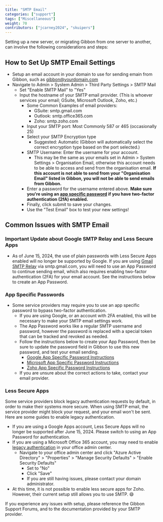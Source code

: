 ```yaml
---
title: "SMTP Email"
categories: ["support"]
tags: ["Miscellaneous"]
weight: 70
contributors: ["jcarney2024", "skuipers"]
---
```

Setting up a new server, or migrating Gibbon from one server to another, can involve the following considerations and steps:

## How to Set Up SMTP Email Settings

* Setup an email account in your domain to use for sending emain from Gibbon, such as gibbon@yourdomain.com
* Navigate to Admin > System Admin > Third Party Settings > SMTP Mail
  * Set "Enable SMTP Mail" to "Yes"
  * Input the hostname of your SMTP email provider. (This is whoever services your email; GSuite, Microsoft Outlook, Zoho, etc.)
    * Some Common Examples of email providers:
      * GSuite: smtp.gmail.com
      * Outlook: smtp.office365.com
      * Zoho: smtp.zoho.com
    * Input your SMTP port: Most Commonly 587 or 465 (occasionally 25)
    * Select your SMTP Encryption type
      * Suggested: Automatic (Gibbon will automatically select the correct encryption type based on the port selected.)
    * SMTP Username: Enter the username for your account.
      * This may be the same as your emails set in Admin > System Settings > Organisation Email, otherwise this account needs to be able to access and send from the organisation email. **If this account is not able to send from your "Organisation Email" listed in Gibbon, you will not be able to send emails from Gibbon.**
    * Enter a password for the username entered above. **Make sure you're using an [app specific password](#app-specific-passwords) if you have two-factor authentication (2fA) enabled.**
    * Finally, click submit to save your changes.
    * Use the "Test Email" box to test your new settings!

## Common Issues with SMTP Email

### Important Update about Google SMTP Relay and Less Secure Apps

* As of June 15, 2024, the use of plain passwords with Less Secure Apps enabled will no longer be supported by Google. If you are using [Gmail SMTP Relay](https://apps.google.com/supportwidget/articlehome?hl=en&article_url=https%3A%2F%2Fsupport.google.com%2Fa%2Fanswer%2F2956491%3Fhl%3Den&assistant_id=generic-unu&product_context=2956491&product_name=UnuFlow&trigger_context=a) via smtp.gmail.com, you will need to use an App Password to continue sending email, which also requires enabling two-factor authentication (2FA) for your email account. See the instructions below to create an App Password.

### App Specific Passwords

* Some service providers may require you to use an app specific password to bypass two-factor authentication.
  * If you are using Google, or an account with 2FA enabled, this will be necessary to make your SMTP email settings work.
  * The App Password works like a regular SMTP username and password, however the password is replaced with a special token that can be tracked and revoked as needed.
  * Follow the instructions below to create your App Password, then be sure to update the password field in Gibbon to use this new password, and test your email sending. 
    * [Google App Specific Password Instructions](https://support.google.com/accounts/answer/185833?hl=en)
    * [Microsoft App Specific Password Instructions](https://support.microsoft.com/en-us/account-billing/using-app-passwords-with-apps-that-don-t-support-two-step-verification-5896ed9b-4263-e681-128a-a6f2979a7944)
    * [Zoho App Specific Password Instructions](https://help.zoho.com/portal/en/kb/bigin/channels/email/articles/generate-an-app-specific-password)
  * If you are unsure about the correct actions to take, contact your email provider.

### Less Secure Apps

Some service providers block legacy authentication requests by default, in order to make their systems more secure. When using SMTP email, the service provider might block your request, and your email won't be sent. Here are some guides to enable legacy authentication.

* If you are using a Google Apps account, Less Secure Apps will no longer be supported after June 15, 2024. Please switch to using an App Password for authentication.
* If you are using a Microsoft Office 365 account, you may need to enable [legacy authentication](http://woshub.com/enable-modern-basic-auth-microsoft-365/) in your office admin center.
  * Navigate to your office admin center and click "Azure Active Directory" > "Properties" > "Manage Security Defaults" > "Enable Security Defaults"
    * Set to "No"
    * Click "Save"
    * If you are still having issues, please contact your domain administrator.
* At this time, it is not possible to enable less secure apps for Zoho. However, their current setup still allows you to use SMTP. 😄

If you experience any issues with setup, please reference the Gibbon Support Forums, and to the documentation provided by your SMTP provider.
